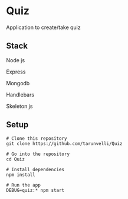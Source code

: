 # Quiz

Application to create/take quiz

## Stack

Node js

Express

Mongodb

Handlebars

Skeleton js

## Setup

```
# Clone this repository
git clone https://github.com/tarunvelli/Quiz

# Go into the repository
cd Quiz

# Install dependencies
npm install

# Run the app
DEBUG=quiz:* npm start
```
